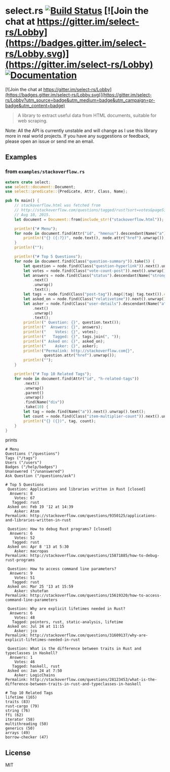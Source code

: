 # select.rs [![Build Status](https://travis-ci.org/utkarshkukreti/select.rs.svg?branch=master)](https://travis-ci.org/utkarshkukreti/select.rs) [![Join the chat at https://gitter.im/select-rs/Lobby](https://badges.gitter.im/select-rs/Lobby.svg)](https://gitter.im/select-rs/Lobby) [![Documentation](https://docs.rs/select/badge.svg)](https://docs.rs/select/)

[![Join the chat at https://gitter.im/select-rs/Lobby](https://badges.gitter.im/select-rs/Lobby.svg)](https://gitter.im/select-rs/Lobby?utm_source=badge&utm_medium=badge&utm_campaign=pr-badge&utm_content=badge)

> A library to extract useful data from HTML documents, suitable for web scraping.

Note: All the API is currently unstable and will change as I use this library
more in real world projects. If you have any suggestions or feedback, please
open an issue or send me an email.

## Examples

### from `examples/stackoverflow.rs`

```rust
extern crate select;
use select::document::Document;
use select::predicate::{Predicate, Attr, Class, Name};

pub fn main() {
    // stackoverflow.html was fetched from
    // http://stackoverflow.com/questions/tagged/rust?sort=votes&pageSize=50 on
    // Aug 10, 2015.
    let document = Document::from(include_str!("stackoverflow.html"));

    println!("# Menu");
    for node in document.find(Attr("id", "hmenus").descendant(Name("a"))) {
        println!("{} ({:?})", node.text(), node.attr("href").unwrap());
    }
    println!("");

    println!("# Top 5 Questions");
    for node in document.find(Class("question-summary")).take(5) {
        let question = node.find(Class("question-hyperlink")).next().unwrap();
        let votes = node.find(Class("vote-count-post")).next().unwrap().text();
        let answers = node.find(Class("status").descendant(Name("strong")))
            .next()
            .unwrap()
            .text();
        let tags = node.find(Class("post-tag")).map(|tag| tag.text()).collect::<Vec<_>>();
        let asked_on = node.find(Class("relativetime")).next().unwrap().text();
        let asker = node.find(Class("user-details").descendant(Name("a")))
            .next()
            .unwrap()
            .text();
        println!(" Question: {}", question.text());
        println!("  Answers: {}", answers);
        println!("    Votes: {}", votes);
        println!("   Tagged: {}", tags.join(", "));
        println!(" Asked on: {}", asked_on);
        println!("    Asker: {}", asker);
        println!("Permalink: http://stackoverflow.com{}",
                 question.attr("href").unwrap());
        println!("");
    }

    println!("# Top 10 Related Tags");
    for node in document.find(Attr("id", "h-related-tags"))
        .next()
        .unwrap()
        .parent()
        .unwrap()
        .find(Name("div"))
        .take(10) {
        let tag = node.find(Name("a")).next().unwrap().text();
        let count = node.find(Class("item-multiplier-count")).next().unwrap().text();
        println!("{} ({})", tag, count);
    }
}
```

prints

```
# Menu
Questions ("/questions")
Tags ("/tags")
Users ("/users")
Badges ("/help/badges")
Unanswered ("/unanswered")
Ask Question ("/questions/ask")

# Top 5 Questions
 Question: Applications and libraries written in Rust [closed]
  Answers: 8
    Votes: 67
   Tagged: rust
 Asked on: Feb 19 '12 at 14:39
    Asker: Atom
Permalink: http://stackoverflow.com/questions/9350125/applications-and-libraries-written-in-rust

 Question: How to debug Rust programs? [closed]
  Answers: 6
    Votes: 52
   Tagged: rust
 Asked on: Apr 8 '13 at 5:30
    Asker: macropas
Permalink: http://stackoverflow.com/questions/15871885/how-to-debug-rust-programs

 Question: How to access command line parameters?
  Answers: 9
    Votes: 51
   Tagged: rust
 Asked on: Mar 25 '13 at 15:59
    Asker: shutefan
Permalink: http://stackoverflow.com/questions/15619320/how-to-access-command-line-parameters

 Question: Why are explicit lifetimes needed in Rust?
  Answers: 6
    Votes: 48
   Tagged: pointers, rust, static-analysis, lifetime
 Asked on: Jul 24 at 11:15
    Asker: jco
Permalink: http://stackoverflow.com/questions/31609137/why-are-explicit-lifetimes-needed-in-rust

 Question: What is the difference between traits in Rust and typeclasses in Haskell?
  Answers: 1
    Votes: 46
   Tagged: haskell, rust
 Asked on: Jan 24 at 7:50
    Asker: LogicChains
Permalink: http://stackoverflow.com/questions/28123453/what-is-the-difference-between-traits-in-rust-and-typeclasses-in-haskell

# Top 10 Related Tags
lifetime (165)
traits (83)
rust-cargo (79)
string (76)
ffi (62)
iterator (58)
multithreading (50)
generics (50)
arrays (49)
borrow-checker (47)
```

## License

MIT
